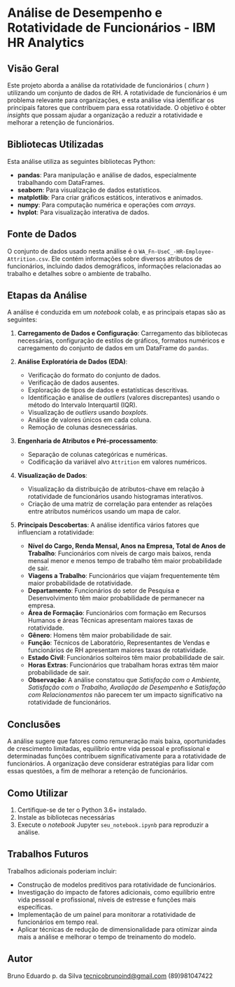 # Análise de Desempenho e Rotatividade de Funcionários - IBM HR Analytics

## Visão Geral

Este projeto aborda a análise da rotatividade de funcionários ( *churn* ) utilizando um conjunto de dados de RH. A rotatividade de funcionários é um problema relevante para organizações, e esta análise visa identificar os principais fatores que contribuem para essa rotatividade. O objetivo é obter *insights* que possam ajudar a organização a reduzir a rotatividade e melhorar a retenção de funcionários.

## Bibliotecas Utilizadas

Esta análise utiliza as seguintes bibliotecas Python:

*   **pandas**: Para manipulação e análise de dados, especialmente trabalhando com DataFrames.
*   **seaborn**: Para visualização de dados estatísticos.
*   **matplotlib**: Para criar gráficos estáticos, interativos e animados.
*   **numpy**: Para computação numérica e operações com *arrays*.
*   **hvplot**: Para visualização interativa de dados.

## Fonte de Dados

O conjunto de dados usado nesta análise é o `WA_Fn-UseC_-HR-Employee-Attrition.csv`. Ele contém informações sobre diversos atributos de funcionários, incluindo dados demográficos, informações relacionadas ao trabalho e detalhes sobre o ambiente de trabalho.

## Etapas da Análise

A análise é conduzida em um *notebook* colab, e as principais etapas são as seguintes:

1.  **Carregamento de Dados e Configuração**: Carregamento das bibliotecas necessárias, configuração de estilos de gráficos, formatos numéricos e carregamento do conjunto de dados em um DataFrame do `pandas`.

2.  **Análise Exploratória de Dados (EDA)**:
    *   Verificação do formato do conjunto de dados.
    *   Verificação de dados ausentes.
    *   Exploração de tipos de dados e estatísticas descritivas.
    *   Identificação e análise de *outliers* (valores discrepantes) usando o método do Intervalo Interquartil (IQR).
    *   Visualização de *outliers* usando *boxplots*.
    *   Análise de valores únicos em cada coluna.
    *   Remoção de colunas desnecessárias.

3.  **Engenharia de Atributos e Pré-processamento**:
    *   Separação de colunas categóricas e numéricas.
    *   Codificação da variável alvo `Attrition` em valores numéricos.

4.  **Visualização de Dados**:
    *   Visualização da distribuição de atributos-chave em relação à rotatividade de funcionários usando histogramas interativos.
    *   Criação de uma matriz de correlação para entender as relações entre atributos numéricos usando um mapa de calor.

5.  **Principais Descobertas**:
    A análise identifica vários fatores que influenciam a rotatividade:
    *   **Nível do Cargo, Renda Mensal, Anos na Empresa, Total de Anos de Trabalho**: Funcionários com níveis de cargo mais baixos, renda mensal menor e menos tempo de trabalho têm maior probabilidade de sair.
    *   **Viagens a Trabalho**: Funcionários que viajam frequentemente têm maior probabilidade de rotatividade.
    *   **Departamento**: Funcionários do setor de Pesquisa e Desenvolvimento têm maior probabilidade de permanecer na empresa.
    *   **Área de Formação**: Funcionários com formação em Recursos Humanos e áreas Técnicas apresentam maiores taxas de rotatividade.
    *   **Gênero**: Homens têm maior probabilidade de sair.
    *   **Função**: Técnicos de Laboratório, Representantes de Vendas e funcionários de RH apresentam maiores taxas de rotatividade.
    *   **Estado Civil**: Funcionários solteiros têm maior probabilidade de sair.
    *   **Horas Extras**: Funcionários que trabalham horas extras têm maior probabilidade de sair.
    *   **Observação**: A análise constatou que *Satisfação com o Ambiente, Satisfação com o Trabalho, Avaliação de Desempenho* e *Satisfação com Relacionamentos* não parecem ter um impacto significativo na rotatividade de funcionários.

## Conclusões

A análise sugere que fatores como remuneração mais baixa, oportunidades de crescimento limitadas, equilíbrio entre vida pessoal e profissional e determinadas funções contribuem significativamente para a rotatividade de funcionários. A organização deve considerar estratégias para lidar com essas questões, a fim de melhorar a retenção de funcionários.

## Como Utilizar

1.  Certifique-se de ter o Python 3.6+ instalado.
2.  Instale as bibliotecas necessárias
3.  Execute o *notebook* Jupyter `seu_notebook.ipynb` para reproduzir a análise.

## Trabalhos Futuros

Trabalhos adicionais poderiam incluir:

*   Construção de modelos preditivos para rotatividade de funcionários.
*   Investigação do impacto de fatores adicionais, como equilíbrio entre vida pessoal e profissional, níveis de estresse e funções mais específicas.
*   Implementação de um painel para monitorar a rotatividade de funcionários em tempo real.
*   Aplicar técnicas de redução de dimensionalidade para otimizar ainda mais a análise e melhorar o tempo de treinamento do modelo.

## Autor

Bruno Eduardo p. da Silva
tecnicobrunoind@gmail.com
(89)981047422
